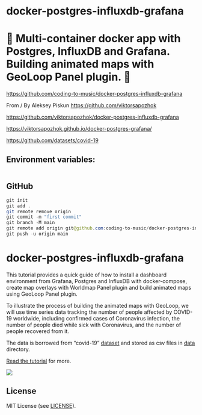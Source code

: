 # docker-postgres-influxdb-grafana

# 🚀 Multi-container docker app with Postgres, InfluxDB and Grafana. Building animated maps with GeoLoop Panel plugin. 🚀

https://github.com/coding-to-music/docker-postgres-influxdb-grafana

From / By Aleksey Piskun https://github.com/viktorsapozhok

https://github.com/viktorsapozhok/docker-postgres-influxdb-grafana

https://viktorsapozhok.github.io/docker-postgres-grafana/

https://github.com/datasets/covid-19

## Environment variables:

```java

```

## GitHub

```java
git init
git add .
git remote remove origin
git commit -m "first commit"
git branch -M main
git remote add origin git@github.com:coding-to-music/docker-postgres-influxdb-grafana.git
git push -u origin main
```

# docker-postgres-influxdb-grafana

This tutorial provides a quick guide of how to install a dashboard environment
from Grafana, Postgres and InfluxDB with docker-compose, create map overlays with Worldmap Panel plugin and
build animated maps using GeoLoop Panel plugin.

To illustrate the process of building the animated maps with GeoLoop,
we will use time series data tracking the number of people affected by COVID-19 worldwide,
including confirmed cases of Coronavirus infection, the number of people died while
sick with Coronavirus, and the number of people recovered from it.

The data is borrowed from “covid-19” [dataset][1]
and stored as csv files in [data](https://github.com/viktorsapozhok/docker-postgres-influxdb-grafana/tree/master/data)
directory.

[Read the tutorial][2] for more.

<img src="https://raw.githubusercontent.com/viktorsapozhok/docker-postgres-influxdb-grafana/master/docs/source/images/dashboard.gif">

## License

MIT License (see [LICENSE](LICENSE)).

[1]: https://github.com/datasets/covid-19
[2]: https://viktorsapozhok.github.io/docker-postgres-grafana/ "Docker with postgres, influxdb and grafana"
